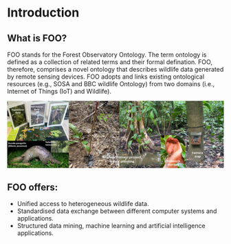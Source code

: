 
Introduction
============

## What is FOO?

FOO stands for the Forest Observatory Ontology. The term ontology is defined as a collection of related terms and their formal defination. FOO, therefore, comprises a
novel ontology that describes wildlife data generated by remote sensing devices. FOO adopts and links
existing ontological resources (e.g., SOSA and BBC wildlife Ontology) from two domains (i.e., Internet of Things (IoT) and Wildlife). 


![FOO Collage](/img/FOOCollage.png)


## FOO offers:
- Unified access to heterogeneous wildlife data.
- Standardised data exchange between different computer systems and applications.
- Structured data mining, machine learning and artificial intelligence applications.







```{tableofcontents}
```
